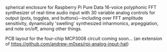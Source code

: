 spherical enclosure for Raspberry Pi Pure Data 16-voice polyphonic FFT synthesizer of real-time audio input with 30 variable analog controls for output (pots, toggles, and buttons)--including over FFT amplitude sensitivity, dynamically 'swelling' synthesized inharmonics, arpeggiation, and note on/off, among other things. 

PCB layout for the four-chip MCP3008 circuit coming soon... (an extension of https://github.com/andrew-m0ses/rpi-analog-input-hat)
